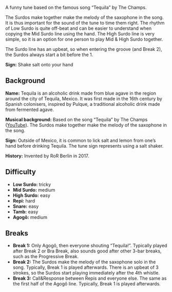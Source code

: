 A funny tune based on the famous song “Tequila” by The Champs.

The Surdos make together make the melody of the saxophone in the song. It is thus important for the sound of the tune to
time them right. The rhythm of Low Surdo is quite off-beat and can be easier to understand when copying the Mid Surdo
line using the hand. The High Surdo line is very simple, so it is an option for one person to play Mid & High Surdo
together.

The Surdo line has an upbeat, so when entering the groove (and Break 2), the Surdos always start a bit before the 1.

**Sign:** Shake salt onto your hand

## Background

**Name:** Tequila is an alcoholic drink made from blue agave in the region around the city of Tequila, Mexico. It was first made in the 16th century by Spanish colonisers, inspired by Pulque, a traditional alcoholic drink made from fermented agave.

**Musical background:** Based on the song “Tequila” by The Champs ([YouTube](https://youtu.be/Uyl7GP_VMJY?t=20)). The Surdos make together make the melody of the saxophone in the song.

**Sign:** Outside of Mexico, it is common to lick salt and lemon from one’s hand before drinking Tequila. The tune sign represents using a salt shaker.

**History:** Invented by RoR Berlin in 2017.

## Difficulty

* **Low Surdo:** tricky
* **Mid Surdo:** medium
* **High Surdo:** easy
* **Repi:** hard
* **Snare:** easy
* **Tamb:** easy
* **Agogô:** medium

## Breaks

* **Break 1:** Only Agogô, then everyone shouting “Tequila!”. Typically played after Break 2 or Bra Break, also sounds good
  after other 3-bar breaks, such as the Progressive Break.
* **Break 2:** The Surdos make the melody of the saxophone solo in the song. Typically, Break 1 is played afterwards. There
  is an upbeat of 3 strokes, so the Surdos start playing immediately after the 4th whistle.
* **Break 3:** Call&Response between Repis and everyone else. The same as the first half of the Agogô line. Typically,
  Break 1 is played afterwards.